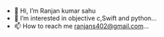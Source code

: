 - 👋 Hi, I’m Ranjan kumar sahu
- 👀 I’m interested in objective c,Swift and python...
- 📫 How to reach me ranjans402@gmail.com...

<!---
kranjan/kranjan is a ✨ special ✨ repository because its `README.md` (this file) appears on your GitHub profile.
You can click the Preview link to take a look at your changes.
--->
